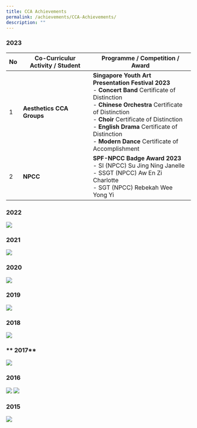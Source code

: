```yaml
---
title: CCA Achievements
permalink: /achievements/CCA-Achievements/
description: ""
---
```

### **2023**

| **No** | **Co-Curriculur Activity / Student** | **Programme / Competition / Award** |
| -------- | -------- | -------- |
 | 1 | **Aesthetics CCA Groups** |  **Singapore Youth Art Presentation Festival 2023** <br> - **Concert Band** Certificate of Distinction<br> - **Chinese Orchestra** Certificate of Distinction <br> - **Choir** Certificate of Distinction <br> - **English Drama** Certificate of Distinction <br> - **Modern Dance** Certificate of Accomplishment |
| 2 | **NPCC** | **SPF-NPCC Badge Award 2023** <br>- SI (NPCC) Su Jing Ning Janelle <br> - SSGT (NPCC) Aw En Zi Charlotte<br> - SGT (NPCC) Rebekah Wee Yong Yi |

### **2022**

![](/images/cca2022.png)

### **2021**

![](/images/cca2021.png)

### **2020**

![](/images/cca2020.png)

### **2019**

![](/images/cca2019.png)

### **2018**

![](/images/cca2018.png)

### ** 2017**

![](/images/cca2017.png)

### **2016**

![](/images/cca2016.png)
![](/images/cca20162.png)

### **2015**

![](/images/cca2015.png)